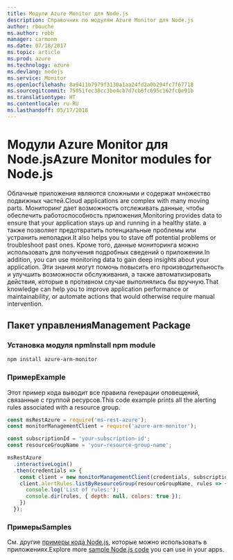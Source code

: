 ```yaml
---
title: Модули Azure Monitor для Node.js
description: Справочник по модулям Azure Monitor для Node.js
author: rbouche
ms.author: robb
manager: carmonm
ms.date: 07/18/2017
ms.topic: article
ms.prod: azure
ms.technology: azure
ms.devlang: nodejs
ms.service: Monitor
ms.openlocfilehash: 8a9411b7979f3130a1aa24fd2a0b294fc7f67718
ms.sourcegitcommit: 75051fec38cc3be4cb7d7cb6fc695c162fc0e91b
ms.translationtype: HT
ms.contentlocale: ru-RU
ms.lasthandoff: 05/17/2018
---
```

# <a name="azure-monitor-modules-for-nodejs"></a><span data-ttu-id="10d9b-103">Модули Azure Monitor для Node.js</span><span class="sxs-lookup"><span data-stu-id="10d9b-103">Azure Monitor modules for Node.js</span></span>

<span data-ttu-id="10d9b-104">Облачные приложения являются сложными и содержат множество подвижных частей.</span><span class="sxs-lookup"><span data-stu-id="10d9b-104">Cloud applications are complex with many moving parts.</span></span> <span data-ttu-id="10d9b-105">Мониторинг дает возможность отслеживать данные, чтобы обеспечить работоспособность приложения,</span><span class="sxs-lookup"><span data-stu-id="10d9b-105">Monitoring provides data to ensure that your application stays up and running in a healthy state.</span></span> <span data-ttu-id="10d9b-106">а также позволяет предотвратить потенциальные проблемы или устранить неполадки.</span><span class="sxs-lookup"><span data-stu-id="10d9b-106">It also helps you to stave off potential problems or troubleshoot past ones.</span></span> <span data-ttu-id="10d9b-107">Кроме того, данные мониторинга можно использовать для получения подробных сведений о приложении.</span><span class="sxs-lookup"><span data-stu-id="10d9b-107">In addition, you can use monitoring data to gain deep insights about your application.</span></span> <span data-ttu-id="10d9b-108">Эти знания могут помочь повысить его производительность и улучшить возможности обслуживания, а также автоматизировать действия, которые в противном случае выполнялись бы вручную.</span><span class="sxs-lookup"><span data-stu-id="10d9b-108">That knowledge can help you to improve application performance or maintainability, or automate actions that would otherwise require manual intervention.</span></span>

## <a name="management-package"></a><span data-ttu-id="10d9b-109">Пакет управления</span><span class="sxs-lookup"><span data-stu-id="10d9b-109">Management Package</span></span>

### <a name="install-npm-module"></a><span data-ttu-id="10d9b-110">Установка модуля npm</span><span class="sxs-lookup"><span data-stu-id="10d9b-110">Install npm module</span></span>

```bash
npm install azure-arm-monitor
```

### <a name="example"></a><span data-ttu-id="10d9b-111">Пример</span><span class="sxs-lookup"><span data-stu-id="10d9b-111">Example</span></span>

<span data-ttu-id="10d9b-112">Этот пример кода выводит все правила генерации оповещений, связанные с группой ресурсов.</span><span class="sxs-lookup"><span data-stu-id="10d9b-112">This code example prints all the alerting rules associated with a resource group.</span></span>

```javascript
const msRestAzure = require('ms-rest-azure');
const monitorManagementClient = require('azure-arm-monitor');

const subscriptionId = 'your-subscription-id';
const resourceGroupName = 'your-resource-group-name';

msRestAzure
  .interactiveLogin()
  .then(credentials => {
    const client = new monitorManagementClient(credentials, subscriptionId);
    client.alertRules.listByResourceGroup(resourceGroupName, rules => {
      console.log('List of rules:');
      console.dir(rules, { depth: null, colors: true });
    })
  });

```

### <a name="samples"></a><span data-ttu-id="10d9b-113">Примеры</span><span class="sxs-lookup"><span data-stu-id="10d9b-113">Samples</span></span>

<span data-ttu-id="10d9b-114">См. другие [примеры кода Node.js](https://azure.microsoft.com/resources/samples/?platform=nodejs), которые можно использовать в приложениях.</span><span class="sxs-lookup"><span data-stu-id="10d9b-114">Explore more [sample Node.js code](https://azure.microsoft.com/resources/samples/?platform=nodejs) you can use in your apps.</span></span>
